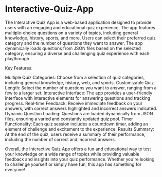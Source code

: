 # Interactive-Quiz-App
The Interactive Quiz App is a web-based application designed to provide users with an engaging and educational quiz experience. The app features multiple-choice questions on a variety of topics, including general knowledge, history, sports, and more. Users can select their preferred quiz category and the number of questions they want to answer. The app dynamically loads questions from JSON files based on the selected category, ensuring a diverse and challenging quiz experience with each playthrough.

Key Features:

Multiple Quiz Categories: Choose from a selection of quiz categories, including general knowledge, history, web, and sports.
Customizable Quiz Length: Select the number of questions you want to answer, ranging from a few to a larger set.
Interactive Interface: The app provides a user-friendly interface with interactive elements for answering questions and tracking progress.
Real-time Feedback: Receive immediate feedback on your answers, with correct answers highlighted and incorrect answers indicated.
Dynamic Question Loading: Questions are loaded dynamically from JSON files, ensuring a varied and constantly updated quiz pool.
Timer Functionality: Each quiz session includes a countdown timer, adding an element of challenge and excitement to the experience.
Results Summary: At the end of the quiz, users receive a summary of their performance, including the number of correct and incorrect answers.

Overall, the Interactive Quiz App offers a fun and educational way to test your knowledge on a wide range of topics while providing valuable feedback and insights into your quiz performance. Whether you're looking to challenge yourself or simply have fun, this app has something for everyone!
